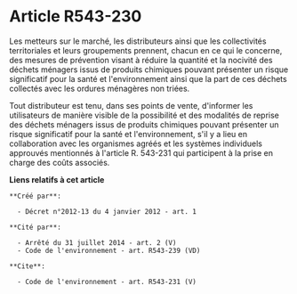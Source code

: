 # Article R543-230

Les metteurs sur le marché, les distributeurs ainsi que les collectivités territoriales et leurs groupements prennent, chacun
en ce qui le concerne, des mesures de prévention visant à réduire la quantité et la nocivité des déchets ménagers issus de
produits chimiques pouvant présenter un risque significatif pour la santé et l'environnement ainsi que la part de ces déchets
collectés avec les ordures ménagères non triées.

Tout distributeur est tenu, dans ses points de vente, d'informer les utilisateurs de manière visible de la possibilité et des
modalités de reprise des déchets ménagers issus de produits chimiques pouvant présenter un risque significatif pour la santé
et l'environnement, s'il y a lieu en collaboration avec les organismes agréés et les systèmes individuels approuvés
mentionnés à l'article R. 543-231 qui participent à la prise en charge des coûts associés.

**Liens relatifs à cet article**

	**Créé par**:

	  - Décret n°2012-13 du 4 janvier 2012 - art. 1

	**Cité par**:

	  - Arrêté du 31 juillet 2014 - art. 2 (V)
	  - Code de l'environnement - art. R543-239 (VD)

	**Cite**:

	  - Code de l'environnement - art. R543-231 (V)
